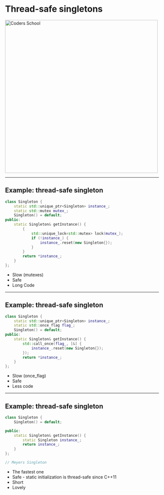 <!-- .slide: data-background="#111111" -->

# Thread-safe singletons

<a href="https://coders.school">
    <img width="500" data-src="../coders_school_logo.png" alt="Coders School" class="plain">
</a>

___
<!-- .slide: style="font-size: .85em" data-auto-animate -->

## Example: thread-safe singleton

```cpp []
class Singleton {
    static std::unique_ptr<Singleton> instance_;
    static std::mutex mutex_;
    Singleton() = default;
public:
    static Singleton& getInstance() {
        {
            std::unique_lock<std::mutex> lock(mutex_);
            if (!instance_) {
                instance_.reset(new Singleton{});
            }
        }
        return *instance_;
    }
};
```
<!-- .element: class="fragment fade-in" data-id="singleton" -->

* <!-- .element: class="fragment fade-in" --> Slow (mutexes)
* <!-- .element: class="fragment fade-in" --> Safe
* <!-- .element: class="fragment fade-in" --> Long Code

___
<!-- .slide: style="font-size: .85em" data-auto-animate -->

## Example: thread-safe singleton

```cpp []
class Singleton {
    static std::unique_ptr<Singleton> instance_;
    static std::once_flag flag_;
    Singleton() = default;
public:
    static Singleton& getInstance() {
        std::call_once(flag_, [&] {
            instance_.reset(new Singleton{});
        });
        return *instance_;
    }
};
```
<!-- .element: data-id="singleton" -->

* <!-- .element: class="fragment fade-in" --> Slow (once_flag)
* <!-- .element: class="fragment fade-in" --> Safe
* <!-- .element: class="fragment fade-in" --> Less code

___
<!-- .slide: style="font-size: .85em" data-auto-animate -->

## Example: thread-safe singleton

```cpp []
class Singleton {
    Singleton() = default;

public:
    static Singleton& getInstance() {
        static Singleton instance_;
        return instance_;
    }
};

// Meyers Singleton
```
<!-- .element: data-id="singleton" -->

* <!-- .element: class="fragment fade-in" --> The fastest one
* <!-- .element: class="fragment fade-in" --> Safe - static initialization is thread-safe since C++11
* <!-- .element: class="fragment fade-in" --> Short
* <!-- .element: class="fragment fade-in" --> Lovely
